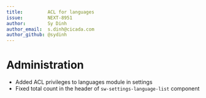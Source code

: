 ```yaml
---
title:         ACL for languages
issue:         NEXT-8951
author:        Sy Dinh
author_email:  s.dinh@cicada.com
author_github: @sydinh
---
```

# Administration
* Added ACL privileges to languages module in settings
* Fixed total count in the header of `sw-settings-language-list` component
